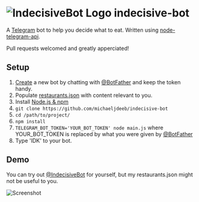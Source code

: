 ![IndecisiveBot Logo](/resources/indecisive-bot.png) indecisive-bot
===
A [Telegram](https://telegram.org) bot to help you decide what to eat. Written using [node-telegram-api](https://github.com/mdibaiee/node-telegram-api).

Pull requests welcomed and greatly apperciated!

Setup
------
1. [Create](https://core.telegram.org/bots#create-a-new-bot) a new bot by chatting with [@BotFather](https://telegram.me/botfather) and keep the token handy.
2. Populate [restaurants.json](restaurants.json) with content relevant to you.
3. Install [Node.js & npm](https://nodejs.org)
4. `git clone https://github.com/michaeljdeeb/indecisive-bot`
5. `cd /path/to/project/`
6. `npm install`
5. `TELEGRAM_BOT_TOKEN='YOUR_BOT_TOKEN' node main.js` where YOUR_BOT_TOKEN is replaced by what you were given by [@BotFather](https://telegram.me/botfather)
6. Type 'IDK' to your bot.

Demo
------
You can try out [@IndecisiveBot](https://telegram.me/IndecisiveBot) for yourself, but my restaurants.json might not be useful to you.

![Screenshot](/resources/screenshot.png)
